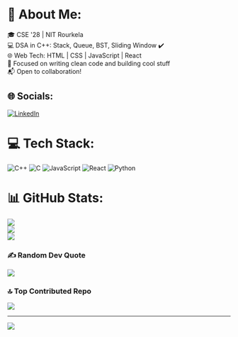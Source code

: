 # 💫 About Me:
🎓 CSE '28 | NIT Rourkela<br>💻 DSA in C++: Stack, Queue, BST, Sliding Window ✔️<br>🌐 Web Tech: HTML | CSS | JavaScript | React<br>🧠 Focused on writing clean code and building cool stuff<br>📬 Open to collaboration!


## 🌐 Socials:
[![LinkedIn](https://img.shields.io/badge/LinkedIn-%230077B5.svg?logo=linkedin&logoColor=white)](https://linkedin.com/in/https://www.linkedin.com/in/amit-kumar-naik-11902a283/?lipi=urn%3Ali%3Apage%3Ad_flagship3_profile_verification_details%3BZfb6ivv0SemqP6b%2B47ywbg%3D%3D) 

# 💻 Tech Stack:
![C++](https://img.shields.io/badge/c++-%2300599C.svg?style=for-the-badge&logo=c%2B%2B&logoColor=white) ![C](https://img.shields.io/badge/c-%2300599C.svg?style=for-the-badge&logo=c&logoColor=white) ![JavaScript](https://img.shields.io/badge/javascript-%23323330.svg?style=for-the-badge&logo=javascript&logoColor=%23F7DF1E) ![React](https://img.shields.io/badge/react-%2320232a.svg?style=for-the-badge&logo=react&logoColor=%2361DAFB) ![Python](https://img.shields.io/badge/python-3670A0?style=for-the-badge&logo=python&logoColor=ffdd54)
# 📊 GitHub Stats:
![](https://github-readme-stats.vercel.app/api?username=KUMAR-AMIT-000&theme=dark&hide_border=false&include_all_commits=false&count_private=false)<br/>
![](https://nirzak-streak-stats.vercel.app/?user=KUMAR-AMIT-000&theme=dark&hide_border=false)<br/>
![](https://github-readme-stats.vercel.app/api/top-langs/?username=KUMAR-AMIT-000&theme=dark&hide_border=false&include_all_commits=false&count_private=false&layout=compact)

### ✍️ Random Dev Quote
![](https://quotes-github-readme.vercel.app/api?type=vetical&theme=radical)

### 🔝 Top Contributed Repo
![](https://github-contributor-stats.vercel.app/api?username=KUMAR-AMIT-000&limit=5&theme=dark&combine_all_yearly_contributions=true)

---
[![](https://visitcount.itsvg.in/api?id=KUMAR-AMIT-000&icon=0&color=0)](https://visitcount.itsvg.in)

<!-- Proudly created with GPRM ( https://gprm.itsvg.in ) -->
